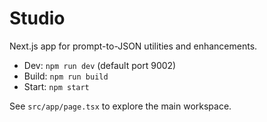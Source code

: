 # Studio

Next.js app for prompt-to-JSON utilities and enhancements.

- Dev: `npm run dev` (default port 9002)
- Build: `npm run build`
- Start: `npm start`

See `src/app/page.tsx` to explore the main workspace.
